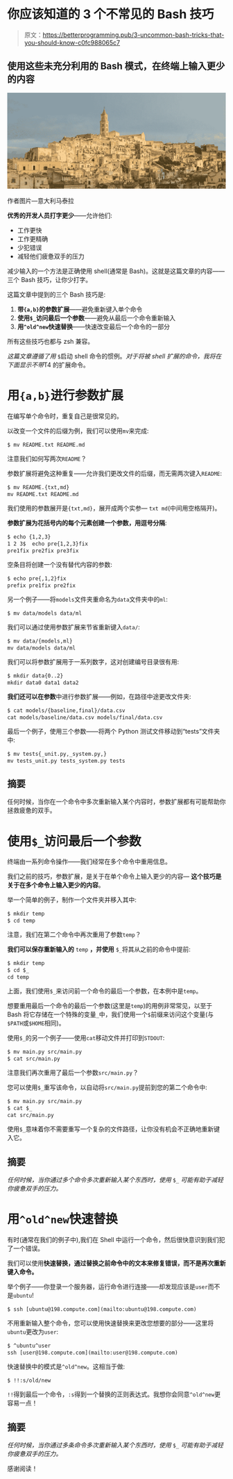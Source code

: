 # 你应该知道的 3 个不常见的 Bash 技巧

> 原文：<https://betterprogramming.pub/3-uncommon-bash-tricks-that-you-should-know-c0fc988065c7>

## 使用这些未充分利用的 Bash 模式，在终端上输入更少的内容

![](img/9b8c734ee157f363e38a0b97c471a7ea.png)

作者图片—意大利马泰拉

**优秀的开发人员打字更少**——允许他们:

*   工作更快
*   工作更精确
*   少犯错误
*   减轻他们疲惫双手的压力

减少输入的一个方法是正确使用 shell(通常是 Bash)。这就是这篇文章的内容——三个 Bash 技巧，让你少打字。

这篇文章中提到的三个 Bash 技巧是:

1.  **带`{a,b}`的参数扩展**——避免重新键入单个命令
2.  **使用`$_`访问最后一个参数**——避免从最后一个命令重新输入
3.  **用`^old^new`快速替换**——快速改变最后一个命令的一部分

所有这些技巧也都与 zsh 兼容。

*这篇文章遵循了用* `$`启动 shell 命令的惯例。*对于将被 shell 扩展的命令，我将在下面显示不带*T4 的扩展命令。

# 用`{a,b}`进行参数扩展

在编写单个命令时，重复自己是很常见的。

以改变一个文件的后缀为例，我们可以使用`mv`来完成:

```
$ mv README.txt README.md
```

注意我们如何写两次`README`？

参数扩展将避免这种重复——允许我们更改文件的后缀，而无需两次键入`README`:

```
$ mv README.{txt,md}
mv README.txt README.md
```

我们使用的参数展开是`{txt,md}`，展开成两个实参— `txt md`(中间用空格隔开)。

**参数扩展为花括号内的每个元素创建一个参数，用逗号分隔**:

```
$ echo {1,2,3}
1 2 3$  echo pre{1,2,3}fix
pre1fix pre2fix pre3fix
```

空条目将创建一个没有替代内容的参数:

```
$ echo pre{,1,2}fix
prefix pre1fix pre2fix
```

另一个例子——将`models`文件夹重命名为`data`文件夹中的`ml`:

```
$ mv data/models data/ml
```

我们可以通过使用参数扩展来节省重新键入`data/`:

```
$ mv data/{models,ml}
mv data/models data/ml
```

我们可以将参数扩展用于一系列数字，这对创建编号目录很有用:

```
$ mkdir data{0..2}
mkdir data0 data1 data2
```

**我们还可以在参数**中进行参数扩展——例如，在路径中途更改文件夹:

```
$ cat models/{baseline,final}/data.csv
cat models/baseline/data.csv models/final/data.csv
```

最后一个例子，使用三个参数——将两个 Python 测试文件移动到“tests”文件夹中:

```
$ mv tests{_unit.py,_system.py,}
mv tests_unit.py tests_system.py tests
```

## 摘要

任何时候，当你在一个命令中多次重新输入某个内容时，参数扩展都有可能帮助你拯救疲惫的双手。

# 使用`$_`访问最后一个参数

终端由一系列命令操作——我们经常在多个命令中重用信息。

我们之前的技巧，参数扩展，是关于在单个命令上输入更少的内容— **这个技巧是关于在多个命令上输入更少的内容**。

举一个简单的例子，制作一个文件夹并移入其中:

```
$ mkdir temp
$ cd temp
```

注意，我们在第二个命令中再次重用了参数`temp`？

**我们可以保存重新输入的** `temp` **，并使用** `$_`将其从之前的命令中提前:

```
$ mkdir temp
$ cd $_
cd temp
```

上面，我们使用`$_`来访问前一个命令的最后一个参数，在本例中是`temp`。

想要重用最后一个命令的最后一个参数(这里是`temp`)的用例非常常见，以至于 Bash 将它存储在一个特殊的变量`_`中，我们使用一个`$`前缀来访问这个变量(与`$PATH`或`$HOME`相同)。

使用`$_`的另一个例子——使用`cat`移动文件并打印到`STDOUT`:

```
$ mv main.py src/main.py 
$ cat src/main.py
```

注意我们再次重用了最后一个参数`src/main.py`？

您可以使用`$_`重写该命令，以自动将`src/main.py`提前到您的第二个命令中:

```
$ mv main.py src/main.py 
$ cat $_
cat src/main.py
```

使用`$_`意味着你不需要重写一个复杂的文件路径，让你没有机会不正确地重新键入它。

## 摘要

*任何时候，当你通过多个命令多次重新输入某个东西时，使用* `$_` *可能有助于减轻你疲惫双手的压力。*

# 用`^old^new`快速替换

有时(通常在我们的例子中),我们在 Shell 中运行一个命令，然后很快意识到我们犯了一个错误。

我们可以使用**快速替换，通过替换之前命令中的文本来修复错误，而不是再次重新键入命令。**

举个例子——你登录一个服务器，运行命令进行连接——却发现应该是`user`而不是`ubuntu`!

```
$ ssh [ubuntu@198.compute.com](mailto:ubuntu@198.compute.com)
```

不用重新输入整个命令，您可以使用快速替换来更改您想要的部分——这里将`ubuntu`更改为`user`:

```
$ ^ubuntu^user
ssh [user@198.compute.com](mailto:user@198.compute.com)
```

快速替换中的模式是`^old^new`。这相当于做:

```
$ !!:s/old/new
```

`!!`得到最后一个命令，`:s`得到一个替换的正则表达式。我想你会同意`^old^new`更容易一点！

## 摘要

*任何时候，当你通过多条命令多次重新输入某个东西时，使用* `$_` *可能有助于减轻你疲惫双手的压力。*

感谢阅读！